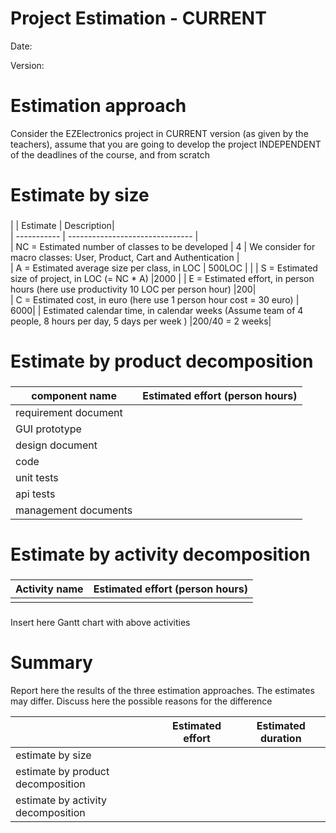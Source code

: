 # Project Estimation - CURRENT
Date:

Version:


# Estimation approach
Consider the EZElectronics  project in CURRENT version (as given by the teachers), assume that you are going to develop the project INDEPENDENT of the deadlines of the course, and from scratch
# Estimate by size
### 
|             | Estimate                        | Description|             
| ----------- | ------------------------------- |  
| NC =  Estimated number of classes to be developed   | 4 |   We consider for macro classes: User, Product, Cart and Authentication |          
|  A = Estimated average size per class, in LOC       | 500LOC |                             | 
| S = Estimated size of project, in LOC (= NC * A) |2000 |
| E = Estimated effort, in person hours (here use productivity 10 LOC per person hour)  |200|   
| C = Estimated cost, in euro (here use 1 person hour cost = 30 euro) | 6000| 
| Estimated calendar time, in calendar weeks (Assume team of 4 people, 8 hours per day, 5 days per week ) |200/40 = 2 weeks|               

# Estimate by product decomposition
### 
|         component name    | Estimated effort (person hours)   |             
| ----------- | ------------------------------- | 
|requirement document    |  |
| GUI prototype ||
|design document ||
|code ||
| unit tests ||
| api tests ||
| management documents  ||



# Estimate by activity decomposition
### 
|         Activity name    | Estimated effort (person hours)   |             
| ----------- | ------------------------------- | 
| | |
###
Insert here Gantt chart with above activities

# Summary

Report here the results of the three estimation approaches. The  estimates may differ. Discuss here the possible reasons for the difference

|             | Estimated effort                        |   Estimated duration |          
| ----------- | ------------------------------- | ---------------|
| estimate by size ||
| estimate by product decomposition ||
| estimate by activity decomposition ||




